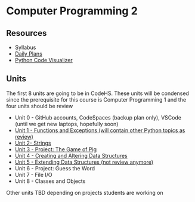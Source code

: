 # Computer Programming 2

## Resources
* Syllabus
* [Daily Plans](https://docs.google.com/spreadsheets/d/1Y1UQTJZH6PTitxP1kfARfSpLOV16APPy0lNZLGNBujk/edit?usp=sharing)
* [Python Code Visualizer](https://cscircles.cemc.uwaterloo.ca/visualize)

## Units
The first 8 units are going to be in CodeHS. These units will be condensed since the prerequisite for this course is Computer Programming 1 and the four units should be review
* Unit 0 - GitHub accounts, CodeSpaces (backup plan only), VSCode (until we get new laptops, hopefully soon)
* [Unit 1 - Functions and Exceptions (will contain other Python topics as review)](https://github.com/WLHS-Computer-Programming2/Unit-1)
* [Unit 2- Strings](https://github.com/WLHS-Computer-Programming2/Unit-2/tree/main)
* [Unit 3 - Project: The Game of Pig](https://github.com/WLHS-Computer-Programming2/Unit-3)
* [Unit 4 - Creating and Altering Data Structures](https://github.com/WLHS-Computer-Programming2/Unit-4)
* [Unit 5 - Extending Data Structures (not review anymore)](https://github.com/WLHS-Computer-Programming2/Unit-5/tree/main)
* Unit 6 - Project: Guess the Word
* Unit 7 - File I/O
* Unit 8 - Classes and Objects

Other units TBD depending on projects students are working on
